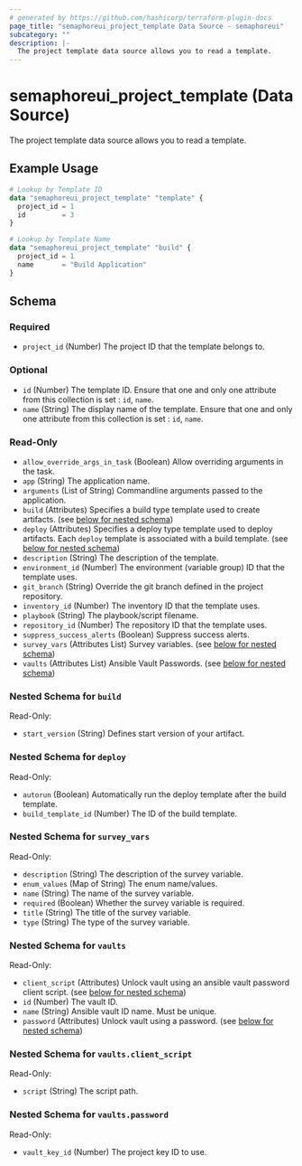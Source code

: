 ```yaml
---
# generated by https://github.com/hashicorp/terraform-plugin-docs
page_title: "semaphoreui_project_template Data Source - semaphoreui"
subcategory: ""
description: |-
  The project template data source allows you to read a template.
---
```


# semaphoreui_project_template (Data Source)

The project template data source allows you to read a template.

## Example Usage

```terraform
# Lookup by Template ID
data "semaphoreui_project_template" "template" {
  project_id = 1
  id         = 3
}

# Lookup by Template Name
data "semaphoreui_project_template" "build" {
  project_id = 1
  name       = "Build Application"
}
```

<!-- schema generated by tfplugindocs -->
## Schema

### Required

- `project_id` (Number) The project ID that the template belongs to.

### Optional

- `id` (Number) The template ID. Ensure that one and only one attribute from this collection is set : `id`, `name`.
- `name` (String) The display name of the template. Ensure that one and only one attribute from this collection is set : `id`, `name`.

### Read-Only

- `allow_override_args_in_task` (Boolean) Allow overriding arguments in the task.
- `app` (String) The application name.
- `arguments` (List of String) Commandline arguments passed to the application.
- `build` (Attributes) Specifies a build type template used to create artifacts. (see [below for nested schema](#nestedatt--build))
- `deploy` (Attributes) Specifies a deploy type template used to deploy artifacts. Each `deploy` template is associated with a build template. (see [below for nested schema](#nestedatt--deploy))
- `description` (String) The description of the template.
- `environment_id` (Number) The environment (variable group) ID that the template uses.
- `git_branch` (String) Override the git branch defined in the project repository.
- `inventory_id` (Number) The inventory ID that the template uses.
- `playbook` (String) The playbook/script filename.
- `repository_id` (Number) The repository ID that the template uses.
- `suppress_success_alerts` (Boolean) Suppress success alerts.
- `survey_vars` (Attributes List) Survey variables. (see [below for nested schema](#nestedatt--survey_vars))
- `vaults` (Attributes List) Ansible Vault Passwords. (see [below for nested schema](#nestedatt--vaults))

<a id="nestedatt--build"></a>
### Nested Schema for `build`

Read-Only:

- `start_version` (String) Defines start version of your artifact.


<a id="nestedatt--deploy"></a>
### Nested Schema for `deploy`

Read-Only:

- `autorun` (Boolean) Automatically run the deploy template after the build template.
- `build_template_id` (Number) The ID of the build template.


<a id="nestedatt--survey_vars"></a>
### Nested Schema for `survey_vars`

Read-Only:

- `description` (String) The description of the survey variable.
- `enum_values` (Map of String) The enum name/values.
- `name` (String) The name of the survey variable.
- `required` (Boolean) Whether the survey variable is required.
- `title` (String) The title of the survey variable.
- `type` (String) The type of the survey variable.


<a id="nestedatt--vaults"></a>
### Nested Schema for `vaults`

Read-Only:

- `client_script` (Attributes) Unlock vault using an ansible vault password client script. (see [below for nested schema](#nestedatt--vaults--client_script))
- `id` (Number) The vault ID.
- `name` (String) Ansible vault ID name. Must be unique.
- `password` (Attributes) Unlock vault using a password. (see [below for nested schema](#nestedatt--vaults--password))

<a id="nestedatt--vaults--client_script"></a>
### Nested Schema for `vaults.client_script`

Read-Only:

- `script` (String) The script path.


<a id="nestedatt--vaults--password"></a>
### Nested Schema for `vaults.password`

Read-Only:

- `vault_key_id` (Number) The project key ID to use.
